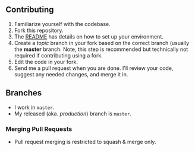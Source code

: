 ## Contributing

1. Familiarize yourself with the codebase.
1. Fork this repository.
1. The [README](README.md) has details on how to set up your environment.
1. Create a _topic_ branch in your fork based on the correct branch (usually the **master** branch. Note, this step is recommended but technically not required if contributing using a fork.
1. Edit the code in your fork.
1. Send me a pull request when you are done. I'll review your code, suggest any
   needed changes, and merge it in.

## Branches

-   I work in `master`.
-   My released (aka. _production_) branch is `master`.

### Merging Pull Requests

-   Pull request merging is restricted to squash & merge only.